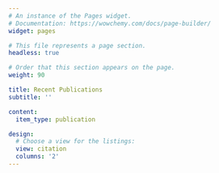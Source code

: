 ```yaml
---
# An instance of the Pages widget.
# Documentation: https://wowchemy.com/docs/page-builder/
widget: pages

# This file represents a page section.
headless: true

# Order that this section appears on the page.
weight: 90

title: Recent Publications
subtitle: ''

content:
  item_type: publication

design:
  # Choose a view for the listings:
  view: citation
  columns: '2'
---
```

